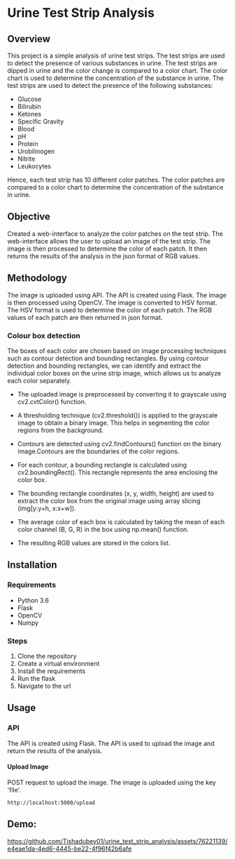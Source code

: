 # Urine Test Strip Analysis
## Overview
This project is a simple analysis of urine test strips. The test strips are used to detect the presence of various substances in urine. The test strips are dipped in urine and the color change is compared to a color chart. The color chart is used to determine the concentration of the substance in urine. The test strips are used to detect the presence of the following substances:
* Glucose
* Bilirubin
* Ketones
* Specific Gravity
* Blood
* pH
* Protein
* Urobilinogen
* Nitrite
* Leukocytes

Hence, each test strip has 10 different color patches. The color patches are compared to a color chart to determine the concentration of the substance in urine. 

## Objective
Created a web-interface to analyze the color patches on the test strip. The web-interface allows the user to upload an image of the test strip. The image is then processed to determine the color of each patch. It then returns the results of the analysis in the json format of RGB values. 

## Methodology
The image is uploaded using API. The API is created using Flask. The image is then processed using OpenCV. The image is converted to HSV format. The HSV format is used to determine the color of each patch. The RGB values of each patch are then returned in json format.

### Colour box detection
The boxes of each color are chosen based on image processing techniques such as contour detection and bounding rectangles.
By using contour detection and bounding rectangles, we can identify and extract the individual color boxes on the urine strip image, which allows us to analyze each color separately.
- The uploaded image is preprocessed by converting it to grayscale using cv2.cvtColor() function.

- A thresholding technique (cv2.threshold()) is applied to the grayscale image to obtain a binary image. This helps in segmenting the color regions from the background.

- Contours are detected using cv2.findContours() function on the binary image.Contours are the boundaries of the color regions.

- For each contour, a bounding rectangle is calculated using cv2.boundingRect(). This rectangle represents the area enclosing the color box.

- The bounding rectangle coordinates (x, y, width, height) are used to extract the color box from the original image using array slicing (img[y:y+h, x:x+w]).

- The average color of each box is calculated by taking the mean of each color channel (B, G, R) in the box using np.mean() function.

- The resulting RGB values are stored in the colors list.

## Installation
### Requirements
* Python 3.6
* Flask
* OpenCV
* Numpy

### Steps
1. Clone the repository
2. Create a virtual environment
3. Install the requirements
4. Run the flask
5. Navigate to the url

## Usage
### API
The API is created using Flask. The API is used to upload the image and return the results of the analysis.
#### Upload Image
POST request to upload the image. The image is uploaded using the key 'file'.
```
http://localhost:5000/upload
```

## Demo:

https://github.com/Tishadubey01/urine_test_strip_analysis/assets/76221139/e4eae1da-4ed6-4445-be22-4f96f42b6afe



